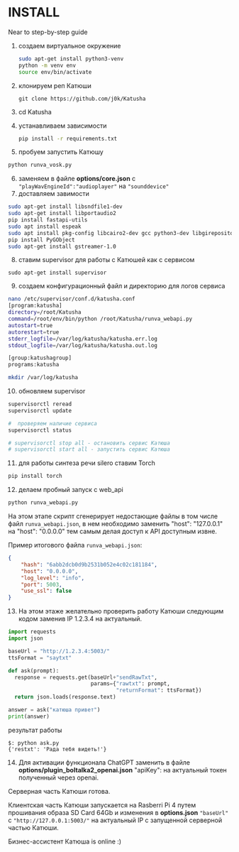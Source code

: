 # INSTALL

Near to step-by-step guide

1. создаем виртуальное окружение

    ```bash
    sudo apt-get install python3-venv
    python -m venv env
    source env/bin/activate
    ```
2. клонируем реп Катюши

    ```
    git clone https://github.com/j0k/Katusha
    ```
3. cd Katusha
4. устанавливаем зависимости

    ```bash
    pip install -r requirements.txt
    ```

5. пробуем запустить Катюшу

  ```bash
  python runva_vosk.py
  ```

6. заменяем в файле **options/core.json** с `"playWavEngineId":"audioplayer"` на `"sounddevice"`
7. доставляем завимости

  ```bash
  sudo apt-get install libsndfile1-dev
  sudo apt-get install libportaudio2
  pip install fastapi-utils
  sudo apt install espeak
  sudo apt install pkg-config libcairo2-dev gcc python3-dev libgirepository1.0-dev
  pip install PyGObject
  sudo apt-get install gstreamer-1.0
  ```

8. ставим supervisor для работы с Катюшей как с сервисом

  ```
  sudo apt-get install supervisor
  ```

9. создаем конфигурационный файл и директорию для логов сервиса

  ```bash
  nano /etc/supervisor/conf.d/katusha.conf
  [program:katusha]
  directory=/root/Katusha
  command=/root/env/bin/python /root/Katusha/runva_webapi.py
  autostart=true
  autorestart=true
  stderr_logfile=/var/log/katusha/katusha.err.log
  stdout_logfile=/var/log/katusha/katusha.out.log

  [group:katushagroup]
  programs:katusha
  ```

  ```bash
  mkdir /var/log/katusha
  ```

10. обновляем supervisor

  ```bash
  supervisorctl reread
  supervisorctl update

  #  проверяем наличие сервиса
  supervisorctl status

  # supervisorctl stop all - остановить сервис Катюша
  # supervisorctl start all - запустить сервис Катюша
  ```

11. для работы синтеза речи silero ставим Torch

  ```bash
  pip install torch
  ```

12. делаем пробный запуск c web_api

  ```bash
  python runva_webapi.py
  ```

  На этом этапе скрипт сгенерирует недостающие файлы в том числе файл `runva_webapi.json`, в нем необходимо заменить "host": "127.0.0.1" на "host": "0.0.0.0" тем самым делая доступ к API доступным извне.

  Пример итогового файла `runva_webapi.json`:

  ```json
  {
      "hash": "6abb2dcb0d9b2531b052e4c02c181184",
      "host": "0.0.0.0",
      "log_level": "info",
      "port": 5003,
      "use_ssl": false
  }
  ```


13. На этом этаже желательно проверить работу Катюши следующим кодом заменив IP 1.2.3.4 на актуальный.

  ```python
  import requests
  import json

  baseUrl = "http://1.2.3.4:5003/"
  ttsFormat = "saytxt"

  def ask(prompt):
    response = requests.get(baseUrl+"sendRawTxt",
                            params={"rawtxt": prompt,
                                    "returnFormat": ttsFormat})
    return json.loads(response.text)

  answer = ask("катюша привет")
  print(answer)
  ```

  результат работы
  ```
  $: python ask.py
  {'restxt': 'Рада тебя видеть!'}
  ```

  14. Для активации функционала ChatGPT заменить в файле **options/plugin_boltalka2_openai.json** "apiKey": на актуальный токен полученный через openai.

  Серверная часть Катюши готова.

Клиентская часть Катюши запускается на Rasberri Pi 4 путем прошивания образа SD Card 64Gb и изменения в **options.json** `"baseUrl"` с `"http://127.0.0.1:5003/"` на актуальный IP с запущенной серверной частью Катюши.

Бизнес-ассистент Катюша is online :)
